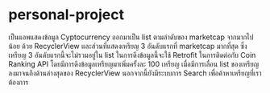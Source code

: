 # personal-project
เป็นแอพแสดงข้อมูล Cyptocurrency ออกมาเป็น list ตามลำดับของ marketcap จากมากไปน้อย ด้วย RecyclerView 
และส่วนที่แสดงเหรียญ 3 อันดับแรกที่ marketcap มากที่สุด ซึ่งเหรียญ 3 อันดับแรกนี้จะไม่รวมอยู่ใน list
ในการดึงข้อมูลนี้จะใช้ Retrofit ในการติดต่อกับ Coin Ranking API โดยมีการดึงข้อมูลเหรียญมาเพิ่มครั้งละ 100 เหรียญ เมื่อมีการเลื่อน list ของเหรียญลงมาจนถึงด้านล่างสุดของ RecyclerView
นอกจากนี้ยังมีระบบการ Search เพื่อค้าหาเหรียญที่เราต้องการ
